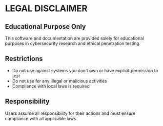# LEGAL DISCLAIMER

## Educational Purpose Only
This software and documentation are provided solely for educational purposes in cybersecurity research and ethical penetration testing.

## Restrictions
- Do not use against systems you don't own or have explicit permission to test
- Do not use for any illegal or malicious activities
- Compliance with local laws is required

## Responsibility
Users assume all responsibility for their actions and must ensure compliance with all applicable laws.